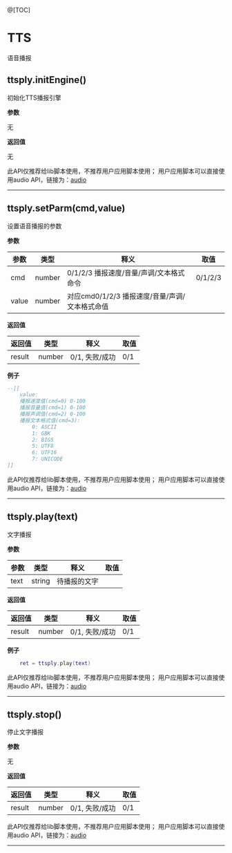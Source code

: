 @[TOC]

# TTS
语音播报
## ttsply.initEngine()

初始化TTS播报引擎

**参数**

无

**返回值**

无

此API仅推荐给lib脚本使用，不推荐用户应用脚本使用；
用户应用脚本可以直接使用audio API，链接为：[audio](https://doc.openluat.com/wiki/21?wiki_page_id=2266 "audio")

---



## ttsply.setParm(cmd,value)

设置语音播报的参数

**参数**

|参数|类型|释义|取值|
|-|-|-|-|
|cmd|number|0/1/2/3 播报速度/音量/声调/文本格式命令|0/1/2/3|
|value|number|对应cmd0/1/2/3 播报速度/音量/声调/文本格式命值|  |

**返回值**

|返回值|类型|释义|取值|
|-|-|-|-|
|result|number| 0/1, 失败/成功|0/1|

**例子**

```lua
--[[
    value:
    播报速度值(cmd=0) 0-100
    播报音量值(cmd=1) 0-100
    播报声调值(cmd=2) 0-100
    播报文本格式值(cmd=3):
        0: ASCII
        1: GBK
        2: BIG5
        5: UTF8
        6: UTF16
        7: UNICODE
]]

```
此API仅推荐给lib脚本使用，不推荐用户应用脚本使用；
用户应用脚本可以直接使用audio API，链接为：[audio](https://doc.openluat.com/wiki/21?wiki_page_id=2266 "audio")

---



## ttsply.play(text)

文字播报

**参数**

|参数|类型|释义|取值|
|-|-|-|-|
|text|string|待播报的文字|  |

**返回值**

|返回值|类型|释义|取值|
|-|-|-|-|
|result|number| 0/1, 失败/成功|0/1|

**例子**

```lua
    ret = ttsply.play(text)

```
此API仅推荐给lib脚本使用，不推荐用户应用脚本使用；
用户应用脚本可以直接使用audio API，链接为：[audio](https://doc.openluat.com/wiki/21?wiki_page_id=2266 "audio")

---



## ttsply.stop()

停止文字播报

**参数**

无

**返回值**

|返回值|类型|释义|取值|
|-|-|-|-|
|result|number| 0/1, 失败/成功|0/1|

此API仅推荐给lib脚本使用，不推荐用户应用脚本使用；
用户应用脚本可以直接使用audio API，链接为：[audio](https://doc.openluat.com/wiki/21?wiki_page_id=2266 "audio")

---



